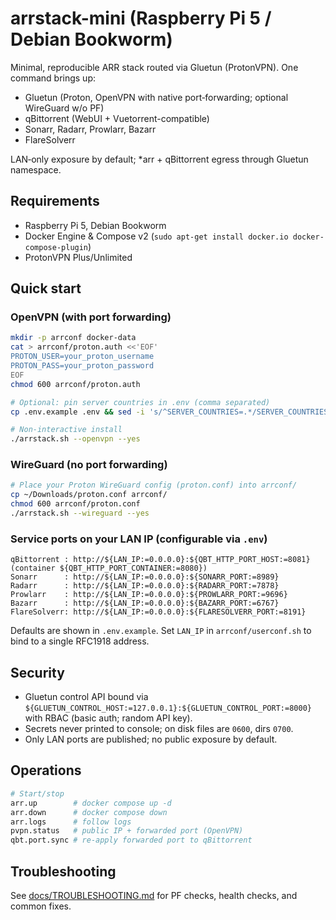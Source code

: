 # arrstack-mini (Raspberry Pi 5 / Debian Bookworm)

Minimal, reproducible ARR stack routed via Gluetun (ProtonVPN). One command brings up:

- Gluetun (Proton, OpenVPN with native port‑forwarding; optional WireGuard w/o PF)
- qBittorrent (WebUI + Vuetorrent-compatible)
- Sonarr, Radarr, Prowlarr, Bazarr
- FlareSolverr

LAN‑only exposure by default; *arr + qBittorrent egress through Gluetun namespace.

## Requirements
- Raspberry Pi 5, Debian Bookworm
- Docker Engine & Compose v2 (`sudo apt-get install docker.io docker-compose-plugin`)
- ProtonVPN Plus/Unlimited

## Quick start

### OpenVPN (with port forwarding)
```bash
mkdir -p arrconf docker-data
cat > arrconf/proton.auth <<'EOF'
PROTON_USER=your_proton_username
PROTON_PASS=your_proton_password
EOF
chmod 600 arrconf/proton.auth

# Optional: pin server countries in .env (comma separated)
cp .env.example .env && sed -i 's/^SERVER_COUNTRIES=.*/SERVER_COUNTRIES=Netherlands,Germany,Switzerland/' .env

# Non‑interactive install
./arrstack.sh --openvpn --yes
```

### WireGuard (no port forwarding)
```bash
# Place your Proton WireGuard config (proton.conf) into arrconf/
cp ~/Downloads/proton.conf arrconf/
chmod 600 arrconf/proton.conf
./arrstack.sh --wireguard --yes
```

### Service ports on your LAN IP (configurable via `.env`)
```
qBittorrent : http://${LAN_IP:=0.0.0.0}:${QBT_HTTP_PORT_HOST:=8081} (container ${QBT_HTTP_PORT_CONTAINER:=8080})
Sonarr      : http://${LAN_IP:=0.0.0.0}:${SONARR_PORT:=8989}
Radarr      : http://${LAN_IP:=0.0.0.0}:${RADARR_PORT:=7878}
Prowlarr    : http://${LAN_IP:=0.0.0.0}:${PROWLARR_PORT:=9696}
Bazarr      : http://${LAN_IP:=0.0.0.0}:${BAZARR_PORT:=6767}
FlareSolverr: http://${LAN_IP:=0.0.0.0}:${FLARESOLVERR_PORT:=8191}
```

Defaults are shown in `.env.example`. Set `LAN_IP` in `arrconf/userconf.sh` to bind to a single RFC1918 address.

## Security
- Gluetun control API bound via `${GLUETUN_CONTROL_HOST:=127.0.0.1}:${GLUETUN_CONTROL_PORT:=8000}` with RBAC (basic auth; random API key).
- Secrets never printed to console; on disk files are `0600`, dirs `0700`.
- Only LAN ports are published; no public exposure by default.

## Operations
```bash
# Start/stop
arr.up        # docker compose up -d
arr.down      # docker compose down
arr.logs      # follow logs
pvpn.status   # public IP + forwarded port (OpenVPN)
qbt.port.sync # re-apply forwarded port to qBittorrent
```

## Troubleshooting
See [docs/TROUBLESHOOTING.md](docs/TROUBLESHOOTING.md) for PF checks, health checks, and common fixes.
